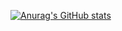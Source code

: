 [![Anurag's GitHub stats](https://github-readme-stats.vercel.app/api/top-langs/?username=shebangdog&layout=compact)](https://github.com/anuraghazra/github-readme-stats)
